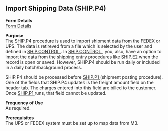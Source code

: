##  Import Shipping Data (SHIP.P4)

<PageHeader />

**Form Details**  
[ Form Details ](SHIP-P4-1/README.md)   

**Purpose**  
The SHIP.P4 procedure is used to import shipment data from the FEDEX or UPS. The data is retireved from a file which is selected by the user and defined in [ SHIP.CONTROL ](../..) . In [ SHIP.CONTROL ](../..) , you, also, have an option to import the data from the shipping entry procedures like [ SHIP.E2 ](SHIP-E2/README.md) when the record is open or saved. However, SHIP.P4 should be run daily or included in a daily batch/background process.   
  
SHIP.P4 should be processed before [ SHIP.P1 ](../../../../../../../../../../../rover/AP-OVERVIEW/AP-ENTRY/ACCT-CONTROL/ACCT-CONTROL-1/comm-e/SHIP-P1) (shipment posting procedure). One of the fields that SHIP.P4 updates is the freight amount field on the header tab. The charges entered into this field are billed to the customer. Once [ SHIP.P1 ](../../../../../../../../../../../rover/AP-OVERVIEW/AP-ENTRY/ACCT-CONTROL/ACCT-CONTROL-1/comm-e/SHIP-P1) runs, that field cannot be updated.   
  
  
  

**Frequency of Use**  
As required.

**Prerequisites**  
The UPS or FEDEX system must be set up to map data from M3.

<badge text= "Version 8.10.57" vertical="middle" />

<PageFooter />